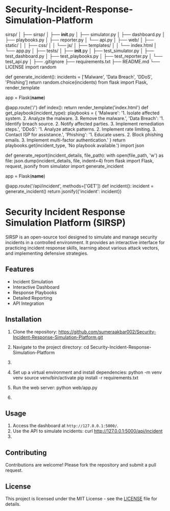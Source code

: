 # Security-Incident-Response-Simulation-Platform
sirsp/
│
├── sirsp/
│   ├── __init__.py
│   ├── simulator.py
│   ├── dashboard.py
│   ├── playbooks.py
│   ├── reporter.py
│   └── api.py
│
├── web/
│   ├── static/
│   │   ├── css/
│   │   └── js/
│   ├── templates/
│   │   └── index.html
│   └── app.py
│
├── tests/
│   ├── __init__.py
│   ├── test_simulator.py
│   ├── test_dashboard.py
│   ├── test_playbooks.py
│   ├── test_reporter.py
│   └── test_api.py
│
├── .gitignore
├── requirements.txt
├── README.md
└── LICENSE
import random

def generate_incident():
    incidents = ['Malware', 'Data Breach', 'DDoS', 'Phishing']
    return random.choice(incidents)
from flask import Flask, render_template

app = Flask(__name__)

@app.route('/')
def index():
    return render_template('index.html')
def get_playbook(incident_type):
    playbooks = {
        'Malware': '1. Isolate affected system. 2. Analyze the malware. 3. Remove the malware.',
        'Data Breach': '1. Identify breach source. 2. Notify affected parties. 3. Implement remediation steps.',
        'DDoS': '1. Analyze attack patterns. 2. Implement rate limiting. 3. Contact ISP for assistance.',
        'Phishing': '1. Educate users. 2. Block phishing emails. 3. Implement multi-factor authentication.'
    }
    return playbooks.get(incident_type, 'No playbook available.')
import json

def generate_report(incident_details, file_path):
    with open(file_path, 'w') as file:
        json.dump(incident_details, file, indent=4)
from flask import Flask, request, jsonify
from simulator import generate_incident

app = Flask(__name__)

@app.route('/api/incident', methods=['GET'])
def incident():
    incident = generate_incident()
    return jsonify({'incident': incident})
# Security Incident Response Simulation Platform (SIRSP)

SIRSP is an open-source tool designed to simulate and manage security incidents in a controlled environment. It provides an interactive interface for practicing incident response skills, learning about various attack vectors, and implementing defensive strategies.

## Features

- Incident Simulation
- Interactive Dashboard
- Response Playbooks
- Detailed Reporting
- API Integration

## Installation

1. Clone the repository:  https://github.com/sumeraakbar002/Security-Incident-Response-Simulation-Platform.git

2. Navigate to the project directory: cd Security-Incident-Response-Simulation-Platform
3. 
3. Set up a virtual environment and install dependencies: python -m venv venv
source venv/bin/activate
pip install -r requirements.txt

4. Run the web server: python web/app.py
5. 
## Usage

1. Access the dashboard at `http://127.0.0.1:5000/`.
2. Use the API to simulate incidents: curl http://127.0.0.1:5000/api/incident
3. 
## Contributing

Contributions are welcome! Please fork the repository and submit a pull request.

## License

This project is licensed under the MIT License - see the [LICENSE](LICENSE) file for details.




